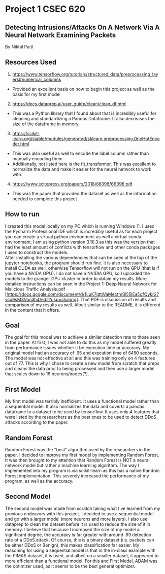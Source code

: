 # Project 1 CSEC 620 
## Detecting Intrusions/Attacks On A Network Via A Neural Network Examining Packets
By Nikhil Patil

## Resources Used
1. https://www.tensorflow.org/tutorials/structured_data/preprocessing_layers#numerical_columns
- Provided an excellent basis on how to begin this project as well as the basis for my first model
2. https://docs.dataprep.ai/user_guide/clean/clean_df.html
- This was a Python library that I found about that is incredibly useful for cleaning and standardizing a Pandas Dataframe. It also decreases the size of the dataframe in memory. <br/>
3. https://scikit-learn.org/stable/modules/generated/sklearn.preprocessing.OneHotEncoder.html
- This was also useful as well to encode the label column rather than manually encoding them.
- Additionally, not listed here is the fit_transformer. This was excellent to normalize the data and make it easier for the neural network to work with.
4. https://www.scitepress.org/papers/2018/66398/66398.pdf
- This was the paper that provided the dataset as well as the information needed to complete this project

## How to run 
I created this model locally on my PC which is running Windows 11. I used the Pycharm Professional IDE which is incredibly useful as for each project you can create a virtual python environment as well a virtual conda environment. I am using python version 3.10.3 as this was the version that had the least amount of conflicts with tensorflow and other conda packages I used to construct the models.<br/>
After installing the various dependencies that can be seen at the top of the jupyter notebooks, the program should run fine. It is also necessary to install CUDA as well, otherwise Tensorflow will not run on the GPU (that is if you have a NVIDA GPU). I do not have a NVIDIA GPU, so I uploaded the models to the granger GPU cluster in order to obtain my results. More detailed instructions can be seen in the Project 1: Deep Neural Network for Malicious Traffic Analysis.pdf [https://docs.google.com/document/d/1LuK7qttWaMectmBl55IEa5gfQykr27vcx9sM3Von3h4/edit?usp=sharing]. That PDF is discussion of results and comparison of my results as well. Albeit similar to the README, it is different in the content that it offers.  

## Goal
The goal for this model was to achieve a similar detection rate to those seen in the paper. At first, I was not able to do this as my model suffered greatly from performance issues whether it be execution time or accuracy. My original model had an accuracy of .65 and execution time of 6450 seconds. The model was not effective at all and this was training only on 4 features out of 77. This is why I chose to create a new model from scratch that preps and cleans the data prior to being processed and then use a larger model that scales down to 16 neurons/nodes(?). 

## First Model
My first model was terribly inefficient. It uses a functional model rather than a sequential model. It also normalizes the data and coverts a pandas dataframe to a dataset to be used by tensorflow. It uses only 4 features that were listed by the researchers as the best ones to be used to detect DDoS attacks according to the paper. 

## Random Forest
Random Forest was the "best" algorithm used by the researchers in the paper. I decided to improve my first model by implementing Random Forest. It was then brought to my attention that Random Forest is NOT a neural network model but rather a machine learning algorithm. The way I implemented into my program is via scikit-learn as this has a native Random Forest implementation. This severely increased the performance of my program, as well as the accuracy.  

## Second Model
The second model was made from scratch taking what I've learned from my previous endeavors with this project. I decided to use a sequential model and go with a larger model (more neurons and more layers). I also use dataprep to clean the dataset before it is used to reduce the size of it in memory. I believe that because I increased the size of my model a significant degree, the accuracy is far greater with around .99 detection rate of a DDoS attack. Of course, this is a binary dataset (i.e. packets can be either DDoS or Benign), this makes classification far easier. My reasoning for using a sequential model is that in the in-class example with the PIMAS dataset, it is used, and albeit on a smaller dataset, it appeared to more efficient than a functional model. For this and First Model, ADAM was the optimizer used, as it seems to be the best general optimizer. 
